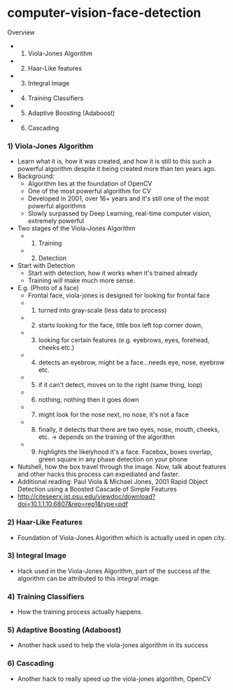 # computer-vision-face-detection

Overview
- 1) Viola-Jones Algorithm 
- 2) Haar-Like features 
- 3) Integral Image 
- 4) Training Classifiers
- 5) Adaptive Boosting (Adaboost)
- 6) Cascading

### 1) Viola-Jones Algorithm
  - Learn what it is, how it was created, and how it is still to this such a powerful algorithm despite it being created more than ten years ago.
  - Background:
    - Algorithm lies at the foundation of OpenCV
    - One of the most powerful algorithm for CV
    - Developed in 2001, over 16+ years and it's still one of the most powerful algorithms
    - Slowly surpassed by Deep Learning, real-time computer vision, extremely powerful
  - Two stages of the Viola-Jones Algorithm
    - 1. Training
    - 2. Detection
  - Start with Detection
    - Start with detection, how it works when it's trained already
    - Training will make much more sense. 
  - E.g. (Photo of a face)
    - Frontal face, viola-jones is designed for looking for frontal face
    - 1) turned into gray-scale (less data to process)
    - 2) starts looking for the face, little box left top corner down, 
    - 3) looking for certain features (e.g. eyebrows, eyes, forehead, cheeks etc.) 
    - 4) detects an eyebrow, might be a face...needs eye, nose, eyebrow etc. 
    - 5) if it can't detect, moves on to the right (same thing, loop) 
    - 6) nothing, nothing then it goes down
    - 7) might look for the nose next, no nose, it's not a face
    - 8) finally, it detects that there are two eyes, nose, mouth, cheeks, etc. -> depends on the training of the algorithm
    - 9) highlights the likelyhood it's a face. Facebox, boxes overlap, green square in any phase detection on your phone
   - Nutshell, how the box travel through the image. Now, talk about features and other hacks this process can expediated and faster.
   - Additional reading: Paul Viola & Michael Jones, 2001
Rapid Object Detection using a Boosted Cascade of Simple Features
   - http://citeseerx.ist.psu.edu/viewdoc/download?doi=10.1.1.10.6807&rep=rep1&type=pdf

### 2) Haar-Like Features
  - Foundation of Viola-Jones Algorithm which is actually used in open city. 

### 3) Integral Image 
  - Hack used in the Viola-Jones Algorithm, part of the success of the algorithm can be attributed to this integral image. 

### 4) Training Classifiers
  - How the training process actually happens. 
  
### 5) Adaptive Boosting (Adaboost)
  - Another hack used to help the viola-jones algorithm in its success
  
### 6) Cascading
  - Another hack to really speed up the viola-jones algorithm, OpenCV
